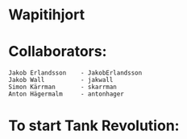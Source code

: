 # Wapitihjort 
# Collaborators:
    Jakob Erlandsson    - JakobErlandsson
    Jakob Wall          - jakwall
    Simon Kärrman       - skarrman
    Anton Hägermalm     - antonhager
# To start Tank Revolution:
